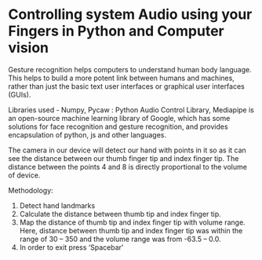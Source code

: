 # Controlling system Audio using your Fingers in Python and Computer vision

Gesture recognition helps computers to understand human body language. This helps to build a more potent link between humans and machines, rather than just the basic text user interfaces or graphical user interfaces (GUIs). 

Libraries used - Numpy, Pycaw : Python Audio Control Library, Mediapipe is an open-source machine learning library of Google, which has some solutions for face recognition and gesture recognition, and provides encapsulation of python, js and other languages. 

The camera in our device will detect our hand with points in it so as it can see the distance between our thumb finger tip and index finger tip. The distance between the points 4 and 8 is directly proportional to the volume of device.

Methodology:

1. Detect hand landmarks
2. Calculate the distance between thumb tip and index finger tip.
3. Map the distance of thumb tip and index finger tip with volume range. Here, distance between thumb tip and index finger tip was within the range of 30 – 350 and the volume range was from -63.5 – 0.0.
4. In order to exit press ‘Spacebar'
